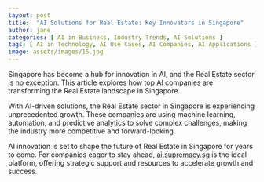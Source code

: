 ```yaml
---
layout: post
title:  "AI Solutions for Real Estate: Key Innovators in Singapore"
author: jane
categories: [ AI in Business, Industry Trends, AI Solutions ]
tags: [ AI in Technology, AI Use Cases, AI Companies, AI Applications ]
image: assets/images/15.jpg
---
```


Singapore has become a hub for innovation in AI, and the Real Estate sector is no exception. This article explores how top AI companies are transforming the Real Estate landscape in Singapore.

With AI-driven solutions, the Real Estate sector in Singapore is experiencing unprecedented growth. These companies are using machine learning, automation, and predictive analytics to solve complex challenges, making the industry more competitive and forward-looking.

AI innovation is set to shape the future of Real Estate in Singapore for years to come. For companies eager to stay ahead, <a href="https://ai.supremacy.sg" target="_blank"> ai.supremacy.sg </a> is the ideal platform, offering strategic support and resources to accelerate growth and success.
